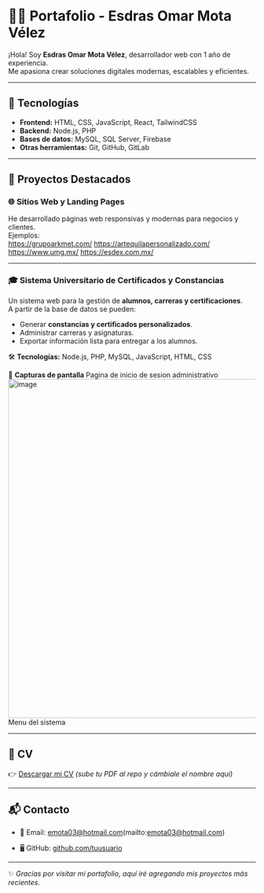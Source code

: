 # 👨‍💻 Portafolio - Esdras Omar Mota Vélez

¡Hola! Soy **Esdras Omar Mota Vélez**, desarrollador web con 1 año de experiencia.  
Me apasiona crear soluciones digitales modernas, escalables y eficientes.  

---

## 🚀 Tecnologías
- **Frontend:** HTML, CSS, JavaScript, React, TailwindCSS  
- **Backend:** Node.js, PHP  
- **Bases de datos:** MySQL, SQL Server, Firebase  
- **Otras herramientas:** Git, GitHub, GitLab  

---

## 📌 Proyectos Destacados

### 🌐 Sitios Web y Landing Pages
He desarrollado páginas web responsivas y modernas para negocios y clientes.  
Ejemplos:  
https://grupoarkmet.com/
https://artequilapersonalizado.com/
https://www.umg.mx/
https://esdex.com.mx/


---

### 🎓 Sistema Universitario de Certificados y Constancias
Un sistema web para la gestión de **alumnos, carreras y certificaciones**.  
A partir de la base de datos se pueden:  
- Generar **constancias y certificados personalizados**.  
- Administrar carreras y asignaturas.  
- Exportar información lista para entregar a los alumnos.  

🛠️ **Tecnologías:** Node.js, PHP, MySQL, JavaScript, HTML, CSS  

📸 **Capturas de pantalla** 
Pagina de inicio de sesion administrativo
<img width="1103" height="690" alt="image" src="https://github.com/user-attachments/assets/346ba2b7-677d-4a9a-bc5f-e885e0e82896" />
Menu del sistema




---

## 📄 CV
👉 [Descargar mi CV](cv-esdras.pdf) *(sube tu PDF al repo y cámbiale el nombre aquí)*  

---

## 📬 Contacto
- 📧 Email: emota03@hotmail.com(mailto:emota03@hotmail.com)  

- 🖥️ GitHub: [github.com/tuusuario](#)  

---

✨ *Gracias por visitar mi portafolio, aquí iré agregando mis proyectos más recientes.*
